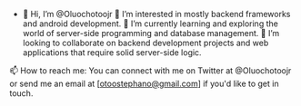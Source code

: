 - 👋 Hi, I’m @Oluochotoojr
👀 I’m interested in mostly backend frameworks and android development.
🌱 I’m currently learning and exploring the world of server-side programming and database management.
💞️ I’m looking to collaborate on backend development projects and web applications that require solid server-side logic.

📫 How to reach me: You can connect with me on Twitter at @Oluochotoojr or send me an email at [otoostephano@gmail.com] if you'd like to get in touch.
<!---
Oluochotoojr/Oluochotoojr is a ✨ special ✨ repository because its `README.md` (this file) appears on your GitHub profile.
You can click the Preview link to take a look at your changes.
--->
